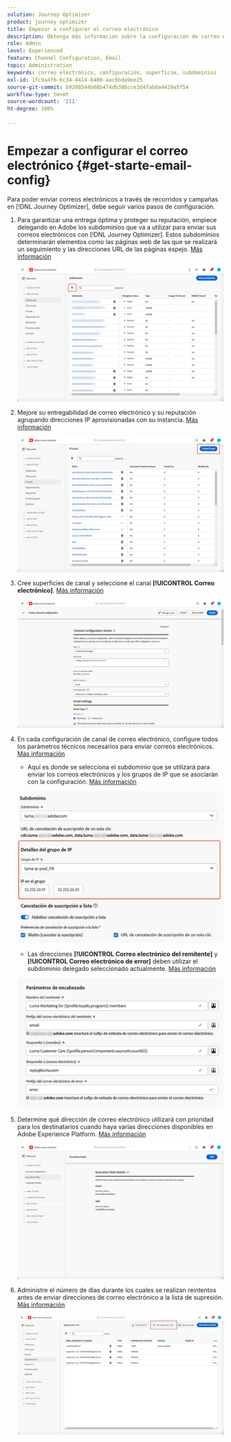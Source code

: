 ```yaml
---
solution: Journey Optimizer
product: journey optimizer
title: Empezar a configurar el correo electrónico
description: Obtenga más información sobre la configuración de correo electrónico en [!DNL Journey Optimizer]
role: Admin
level: Experienced
feature: Channel Configuration, Email
topic: Administration
keywords: correo electrónico, configuración, superficie, subdominios
exl-id: 1fc9a4f6-6c34-4414-b400-aac6bda9ee25
source-git-commit: b9208544b08b474db386cce3d4fab0a4429a5f54
workflow-type: tm+mt
source-wordcount: '211'
ht-degree: 100%

---
```


# Empezar a configurar el correo electrónico {#get-starte-email-config}

Para poder enviar correos electrónicos a través de recorridos y campañas en [!DNL Journey Optimizer], debe seguir varios pasos de configuración.

1. Para garantizar una entrega óptima y proteger su reputación, empiece delegando en Adobe los subdominios que va a utilizar para enviar sus correos electrónicos con [!DNL Journey Optimizer]. Estos subdominios determinarán elementos como las páginas web de las que se realizará un seguimiento y las direcciones URL de las páginas espejo. [Más información](../configuration/about-subdomain-delegation.md)

   ![](../configuration/assets/subdomain-list.png)

1. Mejore su entregabilidad de correo electrónico y su reputación agrupando direcciones IP aprovisionadas con su instancia. [Más información](../configuration/ip-pools.md)

   ![](../configuration/assets/ip-pool-create.png)

1. Cree superficies de canal y seleccione el canal **[!UICONTROL Correo electrónico]**. [Más información](../configuration/channel-surfaces.md)


   ![](../configuration/assets/preset-general.png)

1. En cada configuración de canal de correo electrónico, configure todos los parámetros técnicos necesarios para enviar correos electrónicos. [Más información](email-settings.md)

   * Aquí es donde se selecciona el subdominio que se utilizará para enviar los correos electrónicos y los grupos de IP que se asociarán con la configuración. [Más información](email-settings.md#subdomains-and-ip-pools)

   ![](assets/surface-subdomain-ip-pool.png)

   * Las direcciones **[!UICONTROL Correo electrónico del remitente]** y **[!UICONTROL Correo electrónico de error]** deben utilizar el subdominio delegado seleccionado actualmente. [Más información](email-settings.md#email-header)

   ![](assets/preset-header.png)

1. Determine qué dirección de correo electrónico utilizará con prioridad para los destinatarios cuando haya varias direcciones disponibles en Adobe Experience Platform. [Más información](../configuration/primary-email-addresses.md)

   ![](../configuration/assets/primary-address-execution-fields.png)

1. Administre el número de días durante los cuales se realizan reintentos antes de enviar direcciones de correo electrónico a la lista de supresión. [Más información](../configuration/manage-suppression-list.md)

   ![](../configuration/assets/suppression-list-edit-retries.png)
